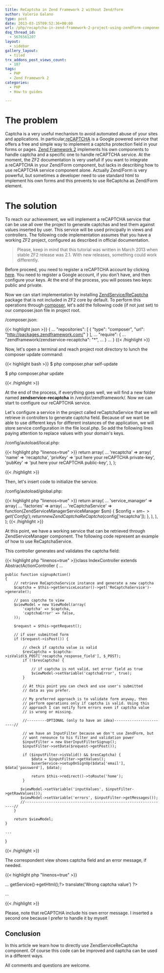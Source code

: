 ```yaml
---
title: ReCaptcha in Zend Framework 2 without Zend/Form
author: Valerio Galano
type: post
date: 2013-03-15T09:52:36+00:00
url: /php/recaptcha-in-zend-framework-2-project-using-zendform-component/
dsq_thread_id:
  - 5676561207
layout:
  - sidebar
gallery_layout:
  - tiled
trx_addons_post_views_count:
  - 187
tags:
  - PHP
  - Zend Framework 2
categories:
  - PHP
  - How-to guides

---
```


# The problem

Captcha is a very useful mechanism to avoid automated abuse of your sites and applications. In particular,[reCAPTCHA][1] is a Google powered service that offers a free and simple way to implement a captcha protection field in your forms or pages. [Zend Framework 2][2] implements his own components to handle captcha and a specific one to handle reCAPTCHA service. At the moment, the ZF2 documentation is very usefull if you want to integrate a reCAPTCHA in your Zend/Form component, but lacks in describing how to use reCAPTCHA service component alone. Actually Zend/Form is very powerful, but sometimes a developer need to use standard html to implement his own forms and this prevents to use ReCaptcha as Zend/Form element.

# The solution

To reach our achievement, we will implement a reCAPTCHA service that can be use all over the project to generate captchas and test them against values inserted by user. This service will be used principally in views and controllers. The following code implementation assumes that you have a working ZF2 project, configured as described in official documentation.

> Please, keep in mind that this tutorial was written in March 2013 when stable ZF2 release was 2.1. With new releases, something could work differently.

Before proceed, you need to register a reCAPTCHA account by clicking [here][3]. You need to register a Google account, if you don't have, and then configure your keys. At the end of the process, you will posses two keys: public and private.

Now we can start implementation by installing [ZendService/ReCaptcha][4] package that is not included in ZF2 core by default. To perform this operations through [composer][5], let's add the following code (if not just set) to our composer.json file in project root.

/composer.json:

{{< highlight json >}}
{
    ...
    "repositories": [
        {
            "type": "composer",
            "url": "http://packages.zendframework.com/"
        }
    ],
    ...
    "require": {
        ...
        "zendframework/zendservice-recaptcha": "*",
        ...
    }
    ...
}
{{< /highlight >}}

Now, let's open a terminal and reach project root directory to lunch the composer update command:

{{< highlight bash >}}
$ php composer.phar self-update

$ php composer.phar update

{{< /highlight >}}

At the end of the process, if everything goes well, we will find a new folder named **zendservice-recaptcha** in /vendor/zendframework/. Now we can start to configure our reCAPTCHA service.

Let's configure a service in the project called reCaptchaService that we will retrieve in controllers to generate captcha field. Because of we want be able to use different keys for different instances of the application, we will store service configuration in the file local.php. So add the following lines paying attention to replace values with your domain's keys.

/config/autoload/local.php:

{{< highlight php "linenos=true" >}}
return array(
     ...
    'recaptcha' => array(
        'name' => 'recaptcha',
        'privKey' => 'put here your reCAPTCHA private-key',
        'pubKey' => 'put here your reCAPTCHA public-key',
    ),
);

{{< /highlight >}}

Then, let's insert code to initialize the service.

/config/autoload/global.php:

{{< highlight php "linenos=true" >}}
return array(
    ...
    'service_manager' => array(
        ...
        'factories' => array(
            ...
            'reCaptchaService' => function(ZendServiceManagerServiceManager $sm) {
                $config = $sm->get('Config');
                return new ZendCaptchaReCaptcha($config['recaptcha']);
            },
        ),
    ),
);
{{< /highlight >}}

At this point, we have a working service that can be retrieved through ZendServiceManager component. The following code represent an example of how to use ReCaptchaService.

This controller generates and validates the captcha field:

{{< highlight php "linenos=true" >}}class IndexController extends AbstractActionController
{
    ...

    public function signupAction()
    {
        // retrieve ReCaptchaService instance and generate a new captcha
        $captcha = $this->getServiceLocator()->get('ReCaptchaService')->generate();

        // pass captcha to view
        $viewModel = new ViewModel(array(
            'captcha' => $captcha,
            'captchaError' => false,
        ));

        $request = $this->getRequest();

        // if user submitted form
        if ($request->isPost()) {

            // check if captcha value is valid
            $resCaptcha = $captcha->isValid($_POST['recaptcha_response_field'], $_POST);
            if (!$resCaptcha) {

                // if captcha is not valid, set error field as true
                $viewModel->setVariable('captchaError', true);
            }

            // At this point you can check and use user's submitted
            // data as you prefer.

            // My preferred approach is to validate form anyway, then
            // perform operations only if captcha is valid. Using this
            // approach I can notify form errors even if captcha value
            // is wrong or missing.

            //---------OPTIONAL (only to have an idea)------------------------//

            // we have an InputFilter because we don't use ZendForm, but
            // wont renounce to his filter and validation power
            $inputFilter = new UserInputFilterSignup();
            $inputFilter->setData($request->getPost());

            if ($inputFilter->isValid() && $resCaptcha) {
                $data = $inputFilter->getValues();
                $userService->setupOnSignUp($data['email'], $data['password'], $data);

                return $this->redirect()->toRoute('home');
            }

           $viewModel->setVariable('inputValues', $inputFilter->getRawValues());
           $viewModel->setVariable('errors', $inputFilter->getMessages());
           //-----------------------------------------------------------------//
        }

        return $viewModel;
    }

    ...
}

{{< /highlight >}}

The correspondent view shows captcha field and an error message, if needed.

{{< highlight php "linenos=true" >}}
<form action="...">...
 <?php echo $captcha->getService()->getHtml();?>

 <?php if ($captchaError): ?>
 <?php echo $this->translate('Wrong captcha value') ?>
 <?php endif; ?>
 ...
</form>

{{< /highlight >}}

Please, note that reCAPTCHA include his own error message. I inserted a second one because I prefer to handle it by myself.

## Conclusion

In this article we learn how to directly use ZendServiceReCaptcha component. Of course this code can be improved and captcha can be used in a different ways.

All comments and questions are welcome.

[1]: http://www.google.com/recaptcha
[2]: http://framework.zend.com/
[3]: https://www.google.com/recaptcha/admin/create
[4]: https://github.com/zendframework/ZendService_ReCaptcha
[5]: http://getcomposer.org/